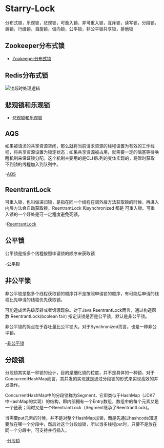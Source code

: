 # Starry-Lock
分布式锁，乐观锁，悲观锁，可重入锁，非可重入锁，互斥锁，读写锁，分段锁，类锁，行级锁，自旋锁，偏向锁，公平锁，非公平锁共享锁，排他锁


## Zookeeper分布式锁

- [Zookeeper分布式锁](https://codeprometheus.github.io/Starry-Notes/#/Concurrency/Zookeeper%E5%88%86%E5%B8%83%E5%BC%8F%E9%94%81)

## Redis分布式锁

![锁超时处理逻辑](https://wx1.sinaimg.cn/large/7dfa0a7bly1g24obim6cnj20u80jzgnf.jpg "锁超时处理逻辑.jpg")


## 悲观锁和乐观锁

- [悲观锁和乐观锁](https://codeprometheus.github.io/Starry-Notes/#/Concurrency/%E6%82%B2%E8%A7%82%E9%94%81%E5%92%8C%E4%B9%90%E8%A7%82%E9%94%81)


## AQS

如果被请求的共享资源空闲，那么就将当前请求资源的线程设置为有效的工作线程，将共享资源设置为锁定状态；如果共享资源被占用，就需要一定的阻塞等待唤醒机制来保证锁分配。这个机制主要用的是CLH队列的变体实现的，将暂时获取不到锁的线程加入到队列中。

-[AQS](https://codeprometheus.github.io/Starry-Notes/#/Concurrency/AQS)

## ReentrantLock

可重入锁，也叫做递归锁，是指在同一个线程在调外层方法获取锁的时候，再进入内层方法会自动获取锁。ReentrantLock 和synchronized 都是 可重入锁。可重入锁的一个好处是可一定程度避免死锁。

-[ReentrantLock](https://codeprometheus.github.io/Starry-Notes/#/Concurrency/ReentrantLock)


## 公平锁

公平锁是指多个线程按照申请锁的顺序来获取锁

-[公平锁](https://codeprometheus.github.io/Starry-Notes/#/Concurrency/AQS)


## 非公平锁

非公平锁是指多个线程获取锁的顺序并不是按照申请锁的顺序，有可能后申请的线程比先申请的线程优先获取锁。

可能造成优先级反转或者饥饿现象。对于Java ReentrantLock而言，通过构造函数 ReentrantLock(boolean fair) 指定该锁是否是公平锁，默认是非公平锁。

非公平锁的优点在于吞吐量比公平锁大。对于Synchronized而言，也是一种非公平锁。

-[非公平锁](https://codeprometheus.github.io/Starry-Notes/#/Concurrency/AQS)


## 分段锁

分段锁其实是一种锁的设计，目的是细化锁的粒度，并不是具体的一种锁，对于ConcurrentHashMap而言，其并发的实现就是通过分段锁的形式来实现高效的并发操作。

ConcurrentHashMap中的分段锁称为Segment，它即类似于HashMap（JDK7 中HashMap的实现）的结构，即内部拥有一个Entry数组，数组中的每个元素又是一个链表；同时又是一个ReentrantLock（Segment继承了ReentrantLock)。

当需要put元素的时候，并不是对整个HashMap加锁，而是先通过hashcode知道要放在哪一个分段中，然后对这个分段加锁，所以当多线程put时，只要不是放在同一个分段中，可支持并行插入。

-[分段锁](https://codeprometheus.github.io/Starry-Notes/#/KeyPoints/ConcurrentHashMap1.6&1.7)
